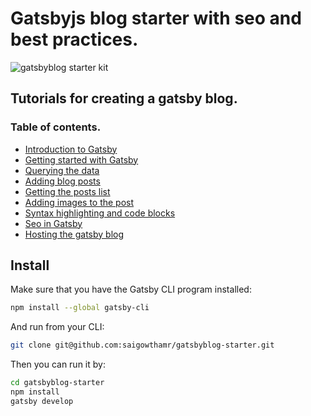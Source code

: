 # Gatsbyjs blog starter with seo and best practices.


![gatsbyblog starter kit](https://i.imgur.com/TyXI76p.png)


## Tutorials for creating a gatsby blog.

### Table of contents.

- [Introduction to Gatsby](https://reactgo.com/gatsbyblog/introductiongatsby/)
- [Getting started with Gatsby](https://reactgo.com/gatsbyblog/gettingstarted/)
- [Querying the data](https://reactgo.com/gatsbyblog/queringdata/)
- [Adding blog posts](https://reactgo.com/gatsbyblog/addingblogposts/)
- [Getting the posts list](https://reactgo.com/gatsbyblog/gettinglist/)
- [Adding images to the post](https://reactgo.com/gatsbyblog/addingimages/)
- [Syntax highlighting and code blocks](https://reactgo.com/gatsbyblog/syntaxhighlighting/)
- [Seo in Gatsby](https://reactgo.com/gatsbyblog/seogatsby/)
- [Hosting the gatsby blog](https://reactgo.com/gatsbyblog/hostinggatsbysite/)



## Install

Make sure that you have the Gatsby CLI program installed:

```sh
npm install --global gatsby-cli
```

And run from your CLI:

```sh
git clone git@github.com:saigowthamr/gatsbyblog-starter.git
```

Then you can run it by:

```sh
cd gatsbyblog-starter
npm install
gatsby develop
```
